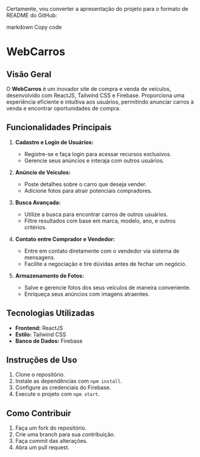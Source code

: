 
Certamente, vou converter a apresentação do projeto para o formato de README do GitHub:

markdown
Copy code
# WebCarros

## Visão Geral

O **WebCarros** é um inovador site de compra e venda de veículos, desenvolvido com ReactJS, Tailwind CSS e Firebase. Proporciona uma experiência eficiente e intuitiva aos usuários, permitindo anunciar carros à venda e encontrar oportunidades de compra.

## Funcionalidades Principais

1. **Cadastro e Login de Usuários:**
   - Registre-se e faça login para acessar recursos exclusivos.
   - Gerencie seus anúncios e interaja com outros usuários.

2. **Anúncio de Veículos:**
   - Poste detalhes sobre o carro que deseja vender.
   - Adicione fotos para atrair potenciais compradores.

3. **Busca Avançada:**
   - Utilize a busca para encontrar carros de outros usuários.
   - Filtre resultados com base em marca, modelo, ano, e outros critérios.

4. **Contato entre Comprador e Vendedor:**
   - Entre em contato diretamente com o vendedor via sistema de mensagens.
   - Facilite a negociação e tire dúvidas antes de fechar um negócio.

5. **Armazenamento de Fotos:**
   - Salve e gerencie fotos dos seus veículos de maneira conveniente.
   - Enriqueça seus anúncios com imagens atraentes.

## Tecnologias Utilizadas

- **Frontend:** ReactJS
- **Estilo:** Tailwind CSS
- **Banco de Dados:** Firebase

## Instruções de Uso

1. Clone o repositório.
2. Instale as dependências com `npm install`.
3. Configure as credenciais do Firebase.
4. Execute o projeto com `npm start`.

## Como Contribuir

1. Faça um fork do repositório.
2. Crie uma branch para sua contribuição.
3. Faça commit das alterações.
4. Abra um pull request.
